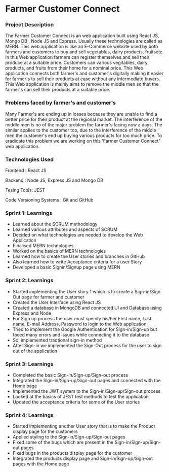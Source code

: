 # Farmer Customer Connect

### Project Description
The Farmer Customer Connect is an web application built using React JS, Mongo DB , Node JS and Express. Usually these technologies are called as MERN. This web application is like an E-Commerce website used by both farmers and customers to buy and sell vegetables, dairy products, fruitsetc. In this Web application  farmers can register themselves and sell their produce at a suitable price. Customers can various vegitables, dairy products, and fruits from their home for a nominal price. This Web application connects both farmer's and customer's digitally making it easier for farmer's to sell their products at ease without any intermediate buyers. This Web application is mainly aims to remove the middle men so that the farmer's can sell their products at a suitable price.


### Problems faced by farmer's and customer's
Many Farmer's are ending up in losses because they are unable to find a better price for their product at the regional market. The interference of the middle men is no of the major problem the farmer's facing now a days. The similar applies to the customer too, due to the interference of the middle men the customer's end up buying various products for too much price. To eradicate this problem we are working on this 'Farmer Customer Connect" web application.


### Technologies Used

Frontend : React JS

Backend : Node JS, Express JS and Mongo DB

Tesing Tools: JEST

Code Versioning Systems : Git and GitHub

### Sprint 1: Learnings
* Learned about the SCRUM methodology
* Learned various attributes and aspects of SCRUM
* Decided on what technologies are needed to develop the Web Application
* Finalised MERN technologies
* Worked on the basics of MERN technologies
* Learned how to create the User stories and branches in GitHub
* Also learned how to write Acceptance criteria for a user Story
* Developed a basic Signin/Signup page using MERN

### Sprint 2: Learnings
* Started implementing the User story 1 which is to create a Sign-in/Sign Out page for farmer and customer
* Created the User Interface using React JS
* Created a database in MongoDB and connected UI and Database using Express and Node
* For Sign up process the user must specify his/her First name, Last name, E-mail Address, Password to login to the Web application
* Tried to implement the Google Authentication for Sign-in/Sign-up but faced many errors and issues while connecting it to the database
* So, implemented tradtional sign-in method
* After Sign-in we implemented the Sign-Out process for the user to sign out of the application

### Sprint 3: Learnings
* Completed the basic Sign-in/Sign-up/Sign-out process
* Integrated the Sign-in/Sign-up/Sign-out pages and connected with the Home page
* Implemented the JWT system to the Sign-in/Sign-up/Sign-out process
* Looked at the basics of JEST test methods to test the application
* Updated the acceptance criteria for some of the User stories

### Sprint 4: Learnings
* Started implementing another User story that is to make the Product display page for the customers
* Applied styling to the Sign-in/Sign-up/Sign-out pages
* Fixed some of the bugs which are present in the Sign-in/Sign-up/Sign-out pages
* Fixed bugs in the products display page for the customer
* Integrated the products display page and Sign-in/Sign-up/Sign-out pages with the Home page
